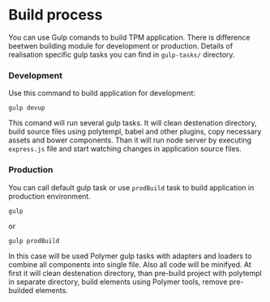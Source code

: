 # Build process

You can use Gulp comands to build TPM application. There is difference beetwen building module for development or production. Details of realisation specific gulp tasks you can find in `gulp-tasks/` directory.

### Development

Use this command to build application for development:

```text
gulp devup
```

This comand will run several gulp tasks. It will clean destenation directory,  build source files using polytempl, babel and other plugins, copy necessary assets and bower components. Than it will run node server by executing `express.js` file and start watching changes in application source files.

### Production

You can call default gulp task or use `prodBuild` task to build application in production environment. 

```text
gulp 
```

or

```text
gulp prodBuild
```

In this case will be used Polymer gulp tasks with adapters and loaders to combine all components into single file. Also all code will be minifyed. At first it will clean destenation directory, than pre-build project with polytempl in separate directory, build elements using Polymer tools, remove pre-builded elements.

